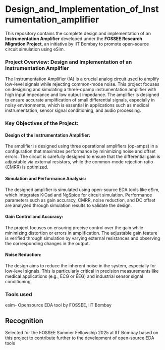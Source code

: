 # Design_and_Implementation_of_Instrumentation_amplifier
This repository contains the complete design and implementation of an **Instrumentation Amplifier** developed under the **FOSSEE Research Migration Project**, an initiative by IIT Bombay to promote open-source circuit simulation using eSim.
### Project Overview: Design and Implementation of an Instrumentation Amplifier
The Instrumentation Amplifier (IA) is a crucial analog circuit used to amplify low-level signals while rejecting common-mode noise. This project focuses on designing and simulating a three-opamp instrumentation amplifier with high input impedance and low output impedance. The amplifier is designed to ensure accurate amplification of small differential signals, especially in noisy environments, which is essential in applications such as medical instrumentation, sensor signal conditioning, and audio processing.
### Key Objectives of the Project:
#### Design of the Instrumentation Amplifier:
The amplifier is designed using three operational amplifiers (op-amps) in a configuration that maximizes performance by minimizing noise and offset errors. The circuit is carefully designed to ensure that the differential gain is adjustable via external resistors, while the common-mode rejection ratio (CMRR) is optimized.


#### Simulation and Performance Analysis:

The designed amplifier is simulated using open-source EDA tools like eSim, which integrates KiCad and NgSpice for circuit simulation. Performance parameters such as gain accuracy, CMRR, noise reduction, and DC offset are analyzed through simulation results to validate the design.

#### Gain Control and Accuracy:

The project focuses on ensuring precise control over the gain while minimizing distortion or errors in amplification. The adjustable gain feature is verified through simulation by varying external resistances and observing the corresponding changes in the output.


#### Noise Reduction:

The design aims to reduce the inherent noise in the system, especially for low-level signals. This is particularly critical in precision measurements like medical applications (e.g., ECG or EEG) and industrial sensor signal conditioning.

### Tools used 
esim- Opensource EDA tool by FOSSEE, IIT Bombay


## Recognition
Selected  for the FOSSEE Summer Fellowship 2025 at IIT Bombay based on this project to contribute further to the development of open-source EDA tools




